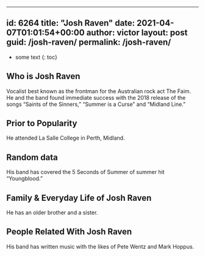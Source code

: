  ---
id: 6264
title: "Josh Raven"
date: 2021-04-07T01:01:54+00:00
author: victor
layout: post
guid: /josh-raven/
permalink: /josh-raven/
---

* some text
{: toc}

## Who is Josh Raven

Vocalist best known as the frontman for the Australian rock act The Faim. He and the band found immediate success with the 2018 release of the songs &#8220;Saints of the Sinners,&#8221; &#8220;Summer is a Curse&#8221; and &#8220;Midland Line.&#8221; 

## Prior to Popularity

He attended La Salle College in Perth, Midland. 

## Random data

His band has covered the 5 Seconds of Summer of summer hit &#8220;Youngblood.&#8221; 

## Family & Everyday Life of Josh Raven

He has an older brother and a sister. 

## People Related With Josh Raven

His band has written music with the likes of Pete Wentz and Mark Hoppus.
 